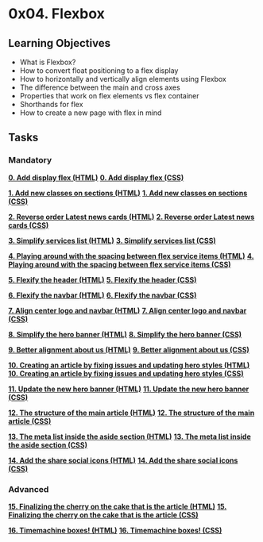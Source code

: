 # 0x04. Flexbox

## Learning Objectives
- What is Flexbox?
- How to convert float positioning to a flex display
- How to horizontally and vertically align elements using Flexbox
- The difference between the main and cross axes
- Properties that work on flex elements vs flex container
- Shorthands for flex
- How to create a new page with flex in mind

## Tasks
### Mandatory
[**0. Add display flex (HTML)**](https://github.com/dianaparr/holbertonschool-web_front_end/blob/1e9e86a4d793ab0a6d4160d46dbcc758b6f57afa/0x04-flexbox/0-index.html)
[**0. Add display flex (CSS)**](https://github.com/dianaparr/holbertonschool-web_front_end/blob/e89eebb77e9df3a6c5c7647f2b1984ff750d4cc4/0x04-flexbox/0-styles.css)

[**1. Add new classes on sections (HTML)**](https://github.com/dianaparr/holbertonschool-web_front_end/blob/9d9f84adc8e0a6c3aa52b463f09a7d6e1a329791/0x04-flexbox/1-index.html)
[**1. Add new classes on sections (CSS)**](https://github.com/dianaparr/holbertonschool-web_front_end/blob/e89eebb77e9df3a6c5c7647f2b1984ff750d4cc4/0x04-flexbox/1-styles.css)

[**2. Reverse order Latest news cards (HTML)**](https://github.com/dianaparr/holbertonschool-web_front_end/blob/b0e9196a11d2e11bf36e657c77d1513010529cbd/0x04-flexbox/2-index.html)
[**2. Reverse order Latest news cards (CSS)**](https://github.com/dianaparr/holbertonschool-web_front_end/blob/e89eebb77e9df3a6c5c7647f2b1984ff750d4cc4/0x04-flexbox/2-styles.css)

[**3. Simplify services list (HTML)**](https://github.com/dianaparr/holbertonschool-web_front_end/blob/e023c208912a2e80e57c4775b3602ef1752dd826/0x04-flexbox/3-index.html)
[**3. Simplify services list (CSS)**](https://github.com/dianaparr/holbertonschool-web_front_end/blob/e89eebb77e9df3a6c5c7647f2b1984ff750d4cc4/0x04-flexbox/3-styles.css)

[**4. Playing around with the spacing between flex service items (HTML)**](https://github.com/dianaparr/holbertonschool-web_front_end/blob/d70b666578d86ae610ee2715c33b8b765b2d94b1/0x04-flexbox/4-index.html)
[**4. Playing around with the spacing between flex service items (CSS)**](https://github.com/dianaparr/holbertonschool-web_front_end/blob/e89eebb77e9df3a6c5c7647f2b1984ff750d4cc4/0x04-flexbox/4-styles.css)

[**5. Flexify the header (HTML)**](https://github.com/dianaparr/holbertonschool-web_front_end/blob/33905f29bed5f1df1ad595b0073e9a66422e485a/0x04-flexbox/5-index.html)
[**5. Flexify the header (CSS)**](https://github.com/dianaparr/holbertonschool-web_front_end/blob/e89eebb77e9df3a6c5c7647f2b1984ff750d4cc4/0x04-flexbox/5-styles.css)

[**6. Flexify the navbar (HTML)**](https://github.com/dianaparr/holbertonschool-web_front_end/blob/2f6884b19a73c156b1360858b67754df005abb87/0x04-flexbox/6-index.html)
[**6. Flexify the navbar (CSS)**](https://github.com/dianaparr/holbertonschool-web_front_end/blob/2f6884b19a73c156b1360858b67754df005abb87/0x04-flexbox/6-styles.css)

[**7. Align center logo and navbar (HTML)**](https://github.com/dianaparr/holbertonschool-web_front_end/blob/ef1d1cb02e4b77ca2bf7a35e1be2ac51ffc63554/0x04-flexbox/7-index.html)
[**7. Align center logo and navbar (CSS)**](https://github.com/dianaparr/holbertonschool-web_front_end/blob/ef1d1cb02e4b77ca2bf7a35e1be2ac51ffc63554/0x04-flexbox/7-styles.css)

[**8. Simplify the hero banner (HTML)**](https://github.com/dianaparr/holbertonschool-web_front_end/blob/83e1c1bfca2e9381e34a2ccde56291ff72ab589b/0x04-flexbox/8-index.html)
[**8. Simplify the hero banner (CSS)**](https://github.com/dianaparr/holbertonschool-web_front_end/blob/83e1c1bfca2e9381e34a2ccde56291ff72ab589b/0x04-flexbox/8-styles.css)

[**9. Better alignment about us (HTML)**](https://github.com/dianaparr/holbertonschool-web_front_end/blob/6779f08bd54b7305fcc8d5ba40414af2986a748b/0x04-flexbox/9-index.html)
[**9. Better alignment about us (CSS)**](https://github.com/dianaparr/holbertonschool-web_front_end/blob/6779f08bd54b7305fcc8d5ba40414af2986a748b/0x04-flexbox/9-styles.css)

[**10. Creating an article by fixing issues and updating hero styles (HTML)**](https://github.com/dianaparr/holbertonschool-web_front_end/blob/ed16c5c3f0bb2b98db9104fd454f630874d7ab4b/0x04-flexbox/10-article.html)
[**10. Creating an article by fixing issues and updating hero styles (CSS)**](https://github.com/dianaparr/holbertonschool-web_front_end/blob/b550321859bc07635118eebc9ff4972228e81d7c/0x04-flexbox/10-styles.css)

[**11. Update the new hero banner (HTML)**](https://github.com/dianaparr/holbertonschool-web_front_end/blob/4643907ce9ea5adc017928b9eb3d23583700a304/0x04-flexbox/11-article.html)
[**11. Update the new hero banner (CSS)**](https://github.com/dianaparr/holbertonschool-web_front_end/blob/4643907ce9ea5adc017928b9eb3d23583700a304/0x04-flexbox/11-styles.css)

[**12. The structure of the main article (HTML)**](https://github.com/dianaparr/holbertonschool-web_front_end/blob/48031308af34d53f45f5b1dc2d293377e56f6e27/0x04-flexbox/12-article.html)
[**12. The structure of the main article (CSS)**](https://github.com/dianaparr/holbertonschool-web_front_end/blob/48031308af34d53f45f5b1dc2d293377e56f6e27/0x04-flexbox/12-styles.css)

[**13. The meta list inside the aside section (HTML)**](https://github.com/dianaparr/holbertonschool-web_front_end/blob/16c973a13d2ec8b6a36df3c65be10e3695715aea/0x04-flexbox/13-article.html)
[**13. The meta list inside the aside section (CSS)**](https://github.com/dianaparr/holbertonschool-web_front_end/blob/16c973a13d2ec8b6a36df3c65be10e3695715aea/0x04-flexbox/13-styles.css)

[**14. Add the share social icons (HTML)**](https://github.com/dianaparr/holbertonschool-web_front_end/blob/0430d3a69bb5f3a08162d7fd0addabce0e6e3c91/0x04-flexbox/14-article.html)
[**14. Add the share social icons (CSS)**](https://github.com/dianaparr/holbertonschool-web_front_end/blob/0430d3a69bb5f3a08162d7fd0addabce0e6e3c91/0x04-flexbox/14-styles.css)


### Advanced
[**15. Finalizing the cherry on the cake that is the article (HTML)**](https://github.com/dianaparr/holbertonschool-web_front_end/blob/ca3dfac28db625f8f9c6759106c0085c65b21852/0x04-flexbox/100-article.html)
[**15. Finalizing the cherry on the cake that is the article (CSS)**](https://github.com/dianaparr/holbertonschool-web_front_end/blob/ca3dfac28db625f8f9c6759106c0085c65b21852/0x04-flexbox/100-styles.css)

[**16. Timemachine boxes! (HTML)**](https://github.com/dianaparr/holbertonschool-web_front_end/blob/8d47325d97fa5c51f778583b5a8d7a67bd67bd3f/0x04-flexbox/101-index.html)
[**16. Timemachine boxes! (CSS)**](https://github.com/dianaparr/holbertonschool-web_front_end/blob/8d47325d97fa5c51f778583b5a8d7a67bd67bd3f/0x04-flexbox/101-style.css)
